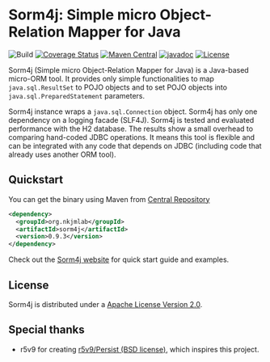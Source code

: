# Sorm4j: Simple micro Object-Relation Mapper for Java

![Build](https://travis-ci.org/yuu-nkjm/sorm4j.svg?branch=master) [![Coverage Status](https://coveralls.io/repos/github/yuu-nkjm/sorm4j/badge.svg?branch=master)](https://coveralls.io/github/yuu-nkjm/sorm4j?branch=master) [![Maven Central](https://img.shields.io/maven-central/v/org.nkjmlab/sorm4j.svg)](http://mvnrepository.com/artifact/org.nkjmlab/sorm4j) [![javadoc](https://javadoc.io/badge2/org.nkjmlab/sorm4j/javadoc.svg)](https://javadoc.io/doc/org.nkjmlab/sorm4j) [![License](https://img.shields.io/badge/License-Apache%202.0-blue.svg)](https://opensource.org/licenses/Apache-2.0)


Sorm4j (Simple micro Object-Relation Mapper for Java) is a Java-based micro-ORM tool. It provides only simple functionalities to map `java.sql.ResultSet` to POJO objects and to set POJO objects into `java.sql.PreparedStatement` parameters.

Sorm4j instance wraps a `java.sql.Connection` object. Sorm4j has only one dependency on a logging facade (SLF4J). Sorm4j is tested and evaluated performance with the H2 database. The results show a small overhead to comparing hand-coded JDBC operations. It means this tool is flexible and can be integrated with any code that depends on JDBC (including code that already uses another ORM tool).


## Quickstart

You can get the binary using Maven from [Central Repository](http://mvnrepository.com/artifact/org.nkjmlab/sorm4j)

```xml
<dependency>
  <groupId>org.nkjmlab</groupId>
  <artifactId>sorm4j</artifactId>
  <version>0.9.3</version>
</dependency>
```

Check out the [Sorm4j website](https://scrapbox.io/sorm4j/) for quick start guide and examples.

## License
Sorm4j is distributed under a [Apache License Version 2.0](https://github.com/yuu-nkjm/sorm4j/blob/master/LICENSE).

## Special thanks
* r5v9 for creating [r5v9/Persist (BSD license)](https://github.com/r5v9/persist), which inspires this project.
